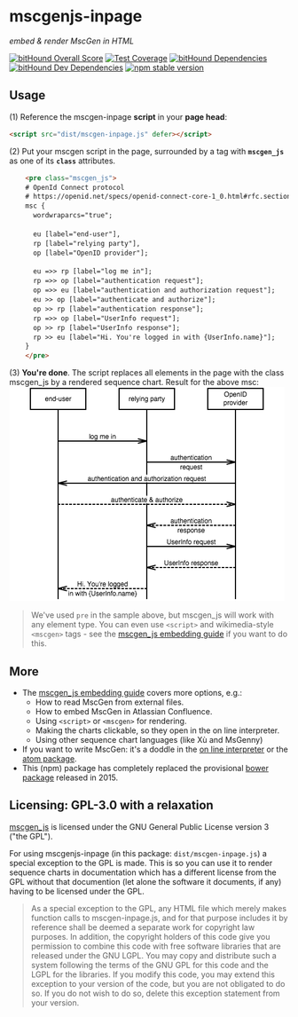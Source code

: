 # mscgenjs-inpage
_embed & render MscGen in HTML_

[![bitHound Overall Score](https://www.bithound.io/github/mscgenjs/mscgenjs-inpage/badges/score.svg)](https://www.bithound.io/github/mscgenjs/mscgenjs-inpage)
[![Test Coverage](https://codeclimate.com/github/mscgenjs/mscgenjs-inpage/badges/coverage.svg)](https://codeclimate.com/github/mscgenjs/mscgenjs-inpage/coverage)
[![bitHound Dependencies](https://www.bithound.io/github/mscgenjs/mscgenjs-inpage/badges/dependencies.svg)](https://www.bithound.io/github/mscgenjs/mscgenjs-inpage/master/dependencies/npm)
[![bitHound Dev Dependencies](https://www.bithound.io/github/mscgenjs/mscgenjs-inpage/badges/devDependencies.svg)](https://www.bithound.io/github/mscgenjs/mscgenjs-inpage/master/dependencies/npm)
[![npm stable version](https://img.shields.io/npm/v/mscgenjs-inpage.svg)](https://npmjs.com/package/mscgenjs-inpage)


## Usage
(1) Reference the mscgen-inpage **script** in your **page head**:
```html
<script src="dist/mscgen-inpage.js" defer></script>
```
(2) Put your mscgen script in the page, surrounded by a tag with **`mscgen_js`**
as one of its **`class`** attributes.
```html
    <pre class="mscgen_js">
    # OpenId Connect protocol
    # https://openid.net/specs/openid-connect-core-1_0.html#rfc.section.1.3
    msc {
      wordwraparcs="true";

      eu [label="end-user"],
      rp [label="relying party"],
      op [label="OpenID provider"];

      eu =>> rp [label="log me in"];
      rp =>> op [label="authentication request"];
      op =>> eu [label="authentication and authorization request"];
      eu >> op [label="authenticate and authorize"];
      op >> rp [label="authentication response"];
      rp =>> op [label="UserInfo request"];
      op >> rp [label="UserInfo response"];
      rp >> eu [label="Hi. You're logged in with {UserInfo.name}"];
    }
    </pre>
```

(3) **You're done**. The script replaces all elements in the page with the class
mscgen_js by a rendered sequence chart. Result for the above msc:    
![readme.png](wikum/readme.png)

> We've used `pre` in the sample above, but mscgen_js will work with any
  element type. You can even use `<script>` and wikimedia-style `<mscgen>`
  tags - see the [mscgen_js embedding guide](https://sverweij.github.io/mscgen_js/embed.html)
  if you want to do this.

## More
- The [mscgen_js embedding guide](https://sverweij.github.io/mscgen_js/embed.html)
  covers more options, e.g.:
  - How to read MscGen from external files.
  - How to embed MscGen in Atlassian Confluence.
  - Using `<script>` or `<mscgen>` for rendering.
  - Making the charts clickable, so they open in the on line interpreter.
  - Using other sequence chart languages (like Xù and MsGenny)
- If you want to write MscGen: it's a doddle in the
  [on line interpreter](https://sverweij.github.io/mscgen_js) or the
  [atom package](https://atom.io/packages/mscgen-preview).
- This (npm) package has completely replaced the provisional [bower
  package](https://github.com/mscgenjs/mscgen_js-inpage-package) released
  in 2015.


## Licensing: GPL-3.0 with a relaxation
[mscgen_js](https://github.com/sverweij/mscgen_js) is licensed under the GNU
General Public License version 3 ("the GPL").

For using mscgenjs-inpage (in this package: `dist/mscgen-inpage.js`) a special
exception to the GPL is made. This is so you can use it to render sequence
charts in documentation which has a different license from the GPL without that
documention (let alone the software it documents, if any) having to be licensed
under the GPL.

> As a special exception to the GPL, any HTML file which merely makes function
calls to mscgen-inpage.js, and for that purpose includes it by reference shall
be deemed a separate work for copyright law purposes. In addition, the copyright
holders of this code give you permission to combine this code with free software
libraries that are released under the GNU LGPL. You may copy and distribute such
a system following the terms of the GNU GPL for this code and the LGPL for the
libraries. If you modify this code, you may extend this exception to your
version of the code, but you are not obligated to do so. If you do not wish to
do so, delete this exception statement from your version.
